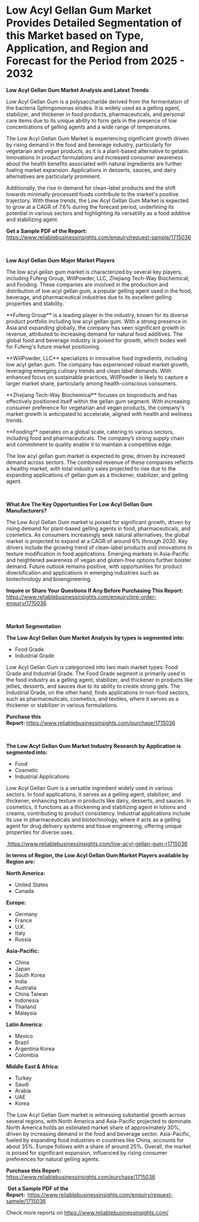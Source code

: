 <p><h1>Low Acyl Gellan Gum Market Provides Detailed Segmentation of this Market based on Type, Application, and Region and Forecast for the Period from 2025 - 2032</h1></p><p><strong>Low Acyl Gellan Gum Market Analysis and Latest Trends</strong></p>
<p><p>Low Acyl Gellan Gum is a polysaccharide derived from the fermentation of the bacteria Sphingomonas elodea. It is widely used as a gelling agent, stabilizer, and thickener in food products, pharmaceuticals, and personal care items due to its unique ability to form gels in the presence of low concentrations of gelling agents and a wide range of temperatures.</p><p>The Low Acyl Gellan Gum Market is experiencing significant growth driven by rising demand in the food and beverage industry, particularly for vegetarian and vegan products, as it is a plant-based alternative to gelatin. Innovations in product formulations and increased consumer awareness about the health benefits associated with natural ingredients are further fueling market expansion. Applications in desserts, sauces, and dairy alternatives are particularly prominent.</p><p>Additionally, the rise in demand for clean-label products and the shift towards minimally processed foods contribute to the market's positive trajectory. With these trends, the Low Acyl Gellan Gum Market is expected to grow at a CAGR of 7.6% during the forecast period, underlining its potential in various sectors and highlighting its versatility as a food additive and stabilizing agent.</p></p>
<p><strong>Get a Sample PDF of the Report:&nbsp;</strong> <a href="https://www.reliablebusinessinsights.com/enquiry/request-sample/1715036?utm_campaign=2738&utm_medium=2&utm_source=Github&utm_content=ia&utm_term=01042025&utm_id=low-acyl-gellan-gum">https://www.reliablebusinessinsights.com/enquiry/request-sample/1715036</a></p>
<p>&nbsp;</p>
<p><strong>Low Acyl Gellan Gum Major Market Players</strong></p>
<p><p>The low acyl gellan gum market is characterized by several key players, including Fufeng Group, WillPowder, LLC, Zhejiang Tech-Way Biochemical, and Fooding. These companies are involved in the production and distribution of low acyl gellan gum, a popular gelling agent used in the food, beverage, and pharmaceutical industries due to its excellent gelling properties and stability.</p><p>**Fufeng Group** is a leading player in the industry, known for its diverse product portfolio including low acyl gellan gum. With a strong presence in Asia and expanding globally, the company has seen significant growth in revenue, attributed to increasing demand for natural food additives. The global food and beverage industry is poised for growth, which bodes well for Fufeng's future market positioning.</p><p>**WillPowder, LLC** specializes in innovative food ingredients, including low acyl gellan gum. The company has experienced robust market growth, leveraging emerging culinary trends and clean label demands. With enhanced focus on sustainable practices, WillPowder is likely to capture a larger market share, particularly among health-conscious consumers.</p><p>**Zhejiang Tech-Way Biochemical** focuses on bioproducts and has effectively positioned itself within the gellan gum segment. With increasing consumer preference for vegetarian and vegan products, the company's market growth is anticipated to accelerate, aligned with health and wellness trends.</p><p>**Fooding** operates on a global scale, catering to various sectors, including food and pharmaceuticals. The company’s strong supply chain and commitment to quality enable it to maintain a competitive edge. </p><p>The low acyl gellan gum market is expected to grow, driven by increased demand across sectors. The combined revenue of these companies reflects a healthy market, with total industry sales projected to rise due to the expanding applications of gellan gum as a thickener, stabilizer, and gelling agent.</p></p>
<p>&nbsp;</p>
<p><strong>What Are The Key Opportunities For Low Acyl Gellan Gum Manufacturers?</strong></p>
<p><p>The Low Acyl Gellan Gum market is poised for significant growth, driven by rising demand for plant-based gelling agents in food, pharmaceuticals, and cosmetics. As consumers increasingly seek natural alternatives, the global market is projected to expand at a CAGR of around 6% through 2030. Key drivers include the growing trend of clean-label products and innovations in texture modification in food applications. Emerging markets in Asia-Pacific and heightened awareness of vegan and gluten-free options further bolster demand. Future outlook remains positive, with opportunities for product diversification and applications in emerging industries such as biotechnology and bioengineering.</p></p>
<p><strong>Inquire or Share Your Questions If Any Before Purchasing This Report:</strong> <a href="https://www.reliablebusinessinsights.com/enquiry/pre-order-enquiry/1715036?utm_campaign=2738&utm_medium=2&utm_source=Github&utm_content=ia&utm_term=01042025&utm_id=low-acyl-gellan-gum">https://www.reliablebusinessinsights.com/enquiry/pre-order-enquiry/1715036</a></p>
<p>&nbsp;</p>
<p><strong>Market Segmentation</strong></p>
<p><strong>The Low Acyl Gellan Gum Market Analysis by types is segmented into:</strong></p>
<p><ul><li>Food Grade</li><li>Industrial Grade</li></ul></p>
<p><p>Low Acyl Gellan Gum is categorized into two main market types: Food Grade and Industrial Grade. The Food Grade segment is primarily used in the food industry as a gelling agent, stabilizer, and thickener in products like jellies, desserts, and sauces due to its ability to create strong gels. The Industrial Grade, on the other hand, finds applications in non-food sectors, such as pharmaceuticals, cosmetics, and textiles, where it serves as a thickener or stabilizer in various formulations.</p></p>
<p><strong>Purchase this Report:&nbsp;</strong><a href="https://www.reliablebusinessinsights.com/purchase/1715036?utm_campaign=2738&utm_medium=2&utm_source=Github&utm_content=ia&utm_term=01042025&utm_id=low-acyl-gellan-gum">https://www.reliablebusinessinsights.com/purchase/1715036</a></p>
<p>&nbsp;</p>
<p><strong>The Low Acyl Gellan Gum Market Industry Research by Application is segmented into:</strong></p>
<p><ul><li>Food</li><li>Cosmetic</li><li>Industrial Applications</li></ul></p>
<p><p>Low Acyl Gellan Gum is a versatile ingredient widely used in various sectors. In food applications, it serves as a gelling agent, stabilizer, and thickener, enhancing texture in products like dairy, desserts, and sauces. In cosmetics, it functions as a thickening and stabilizing agent in lotions and creams, contributing to product consistency. Industrial applications include its use in pharmaceuticals and biotechnology, where it acts as a gelling agent for drug delivery systems and tissue engineering, offering unique properties for diverse uses.</p></p>
<p><a href="https://www.reliablebusinessinsights.com/low-acyl-gellan-gum-r1715036?utm_campaign=2738&utm_medium=2&utm_source=Github&utm_content=ia&utm_term=01042025&utm_id=low-acyl-gellan-gum">&nbsp;https://www.reliablebusinessinsights.com/low-acyl-gellan-gum-r1715036</a></p>
<p><strong>In terms of Region, the Low Acyl Gellan Gum Market Players available by Region are:</strong></p>
<p>
    <p> <strong> North America: </strong>
        <ul>
            <li>United States</li>
            <li>Canada</li>
        </ul>
        </p> 
    <p> <strong> Europe: </strong>
        <ul>
            <li>Germany</li>
            <li>France</li>
            <li>U.K.</li>
            <li>Italy</li>
            <li>Russia</li>
        </ul>
        </p> 
    <p> <strong> Asia-Pacific: </strong>
        <ul>
            <li>China</li>
            <li>Japan</li>
            <li>South Korea</li>
            <li>India</li>
            <li>Australia</li>
            <li>China Taiwan</li>
            <li>Indonesia</li>
            <li>Thailand</li>
            <li>Malaysia</li>
        </ul>
        </p> 
    <p> <strong> Latin America: </strong>
        <ul>
            <li>Mexico</li>
            <li>Brazil</li>
            <li>Argentina Korea</li>
            <li>Colombia</li>
        </ul>
        </p> 
    <p> <strong> Middle East & Africa: </strong>
        <ul>
            <li>Turkey</li>
            <li>Saudi</li>
            <li>Arabia</li>
            <li>UAE</li>
            <li>Korea</li>
        </ul>
    </p>
    </p>
<p><p>The Low Acyl Gellan Gum market is witnessing substantial growth across several regions, with North America and Asia-Pacific projected to dominate. North America holds an estimated market share of approximately 30%, driven by increasing demand in the food and beverage sector. Asia-Pacific, fueled by expanding food industries in countries like China, accounts for about 35%. Europe follows with a share of around 25%. Overall, the market is poised for significant expansion, influenced by rising consumer preferences for natural gelling agents.</p></p>
<p><strong>Purchase this Report: </strong><a href="https://www.reliablebusinessinsights.com/purchase/1715036?utm_campaign=2738&utm_medium=2&utm_source=Github&utm_content=ia&utm_term=01042025&utm_id=low-acyl-gellan-gum">https://www.reliablebusinessinsights.com/purchase/1715036</a></p>
<p>&nbsp;<strong>Get a Sample PDF of the Report:&nbsp;&nbsp;</strong><a href="https://www.reliablebusinessinsights.com/enquiry/request-sample/1715036?utm_campaign=2738&utm_medium=2&utm_source=Github&utm_content=ia&utm_term=01042025&utm_id=low-acyl-gellan-gum">https://www.reliablebusinessinsights.com/enquiry/request-sample/1715036</a></p>
<p><strong></strong></p>
<p>Check more reports on <a href="https://www.reliablebusinessinsights.com/?utm_campaign=2738&utm_medium=2&utm_source=Github&utm_content=ia&utm_term=01042025&utm_id=low-acyl-gellan-gum">https://www.reliablebusinessinsights.com/</a></p>
